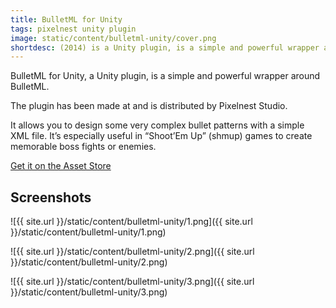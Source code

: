 ```yaml
---
title: BulletML for Unity
tags: pixelnest unity plugin
image: static/content/bulletml-unity/cover.png
shortdesc: (2014) is a Unity plugin, is a simple and powerful wrapper around BulletML
---
```


BulletML for Unity, a Unity plugin, is a simple and powerful wrapper around BulletML.

The plugin has been made at and is distributed by Pixelnest Studio.

It allows you to design some very complex bullet patterns with a simple XML file. It’s especially useful in “Shoot’Em Up” (shmup) games to create memorable boss fights or enemies.

[Get it on the Asset Store](http://bulletml-for-unity.pixelnest.io)

## Screenshots

![{{ site.url }}/static/content/bulletml-unity/1.png]({{ site.url }}/static/content/bulletml-unity/1.png)

![{{ site.url }}/static/content/bulletml-unity/2.png]({{ site.url }}/static/content/bulletml-unity/2.png)

![{{ site.url }}/static/content/bulletml-unity/3.png]({{ site.url }}/static/content/bulletml-unity/3.png)
